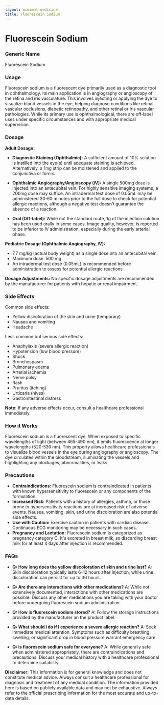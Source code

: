 ```yaml
---
layout: minimal-medicine
title: Fluorescein Sodium
---
```


# Fluorescein Sodium
### Generic Name
Fluorescein Sodium

### Usage
Fluorescein sodium is a fluorescent dye primarily used as a diagnostic tool in ophthalmology. Its main application is in angiography or angioscopy of the retina and iris vasculature.  This involves injecting or applying the dye to visualize blood vessels in the eye, helping diagnose conditions like retinal vascular occlusions, diabetic retinopathy, and other retinal or iris vascular pathologies. While its primary use is ophthalmological, there are off-label uses under specific circumstances and with appropriate medical supervision.

### Dosage

**Adult Dosage:**

* **Diagnostic Staining (Ophthalmic):**  A sufficient amount of 10% solution is instilled into the eye(s) until adequate staining is achieved. Alternatively, a 1mg strip can be moistened and applied to the conjunctiva or fornix.

* **Ophthalmic Angiography/Angioscopy (IV):** A single 500mg dose is injected into an antecubital vein.  For highly sensitive imaging systems, a 200mg dose may suffice.  An intradermal test dose of 0.05mL may be administered 30-60 minutes prior to the full dose to check for potential allergic reactions, although a negative test doesn't guarantee the absence of a reaction.

* **Oral (Off-label):**  While not the standard route, 1g of the injection solution has been used orally in some cases.  Image quality, however, is reported to be inferior to IV administration, especially during the early arterial phase.

**Pediatric Dosage (Ophthalmic Angiography, IV):**

* 7.7 mg/kg (actual body weight) as a single dose into an antecubital vein.
* Maximum dose: 500 mg.
* An intradermal test dose (0.05mL) is recommended before administration to assess for potential allergic reactions.

**Dosage Adjustments:**  No specific dosage adjustments are recommended by the manufacturer for patients with hepatic or renal impairment.

### Side Effects

Common side effects:

* Yellow discoloration of the skin and urine (temporary)
* Nausea and vomiting
* Headache

Less common but serious side effects:

* Anaphylaxis (severe allergic reaction)
* Hypotension (low blood pressure)
* Shock
* Bronchospasm
* Pulmonary edema
* Arterial ischemia
* Nerve palsy
* Rash
* Pruritus (itching)
* Urticaria (hives)
* Gastrointestinal distress

**Note:** If any adverse effects occur, consult a healthcare professional immediately.

### How it Works

Fluorescein sodium is a fluorescent dye. When exposed to specific wavelengths of light (between 465-490 nm), it emits fluorescence at longer wavelengths (520-530 nm).  This property allows healthcare professionals to visualize blood vessels in the eye during angiography or angioscopy.  The dye circulates within the bloodstream, illuminating the vessels and highlighting any blockages, abnormalities, or leaks.

### Precautions

* **Contraindications:** Fluorescein sodium is contraindicated in patients with known hypersensitivity to fluorescein or any components of the formulation.
* **Increased Risk:** Patients with a history of allergies, asthma, or those prone to hypersensitivity reactions are at increased risk of adverse events.  Nausea, vomiting, skin, and urine discoloration are also potential side effects.
* **Use with Caution:** Exercise caution in patients with cardiac disease.  Continuous ECG monitoring may be necessary in such cases.
* **Pregnancy and Lactation:** Fluorescein sodium is categorized as pregnancy category C.  It's excreted in breast milk, so discarding breast milk for at least 4 days after injection is recommended.

### FAQs

* **Q: How long does the yellow discoloration of skin and urine last?** A: Skin discoloration typically lasts 6-12 hours after injection, while urine discoloration can persist for up to 36 hours.

* **Q: Are there any interactions with other medications?** A: While not extensively documented, interactions with other medications are possible. Discuss any other medications you are taking with your doctor before undergoing fluorescein sodium administration.

* **Q: How is fluorescein sodium stored?** A:  Follow the storage instructions provided by the manufacturer on the product label.

* **Q: What should I do if I experience a severe allergic reaction?** A: Seek immediate medical attention.  Symptoms such as difficulty breathing, swelling, or significant drop in blood pressure warrant emergency care.

* **Q: Is fluorescein sodium safe for everyone?** A:  While generally safe when administered appropriately, there are contraindications and precautions.  Discuss your medical history with a healthcare professional to determine suitability.


**Disclaimer:** This information is for general knowledge and does not constitute medical advice. Always consult a healthcare professional for diagnosis and treatment of any medical condition.  The information provided here is based on publicly available data and may not be exhaustive.  Always refer to the official prescribing information for the most accurate and up-to-date details.

